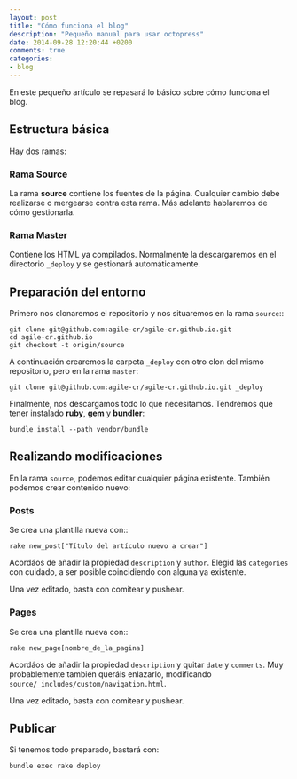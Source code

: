 ```yaml
---
layout: post
title: "Cómo funciona el blog"
description: "Pequeño manual para usar octopress"
date: 2014-09-28 12:20:44 +0200
comments: true
categories: 
- blog
---
```


En este pequeño artículo se repasará lo básico sobre cómo funciona el blog.

## Estructura básica

Hay dos ramas:

### Rama Source

La rama **source** contiene los fuentes de la página. Cualquier cambio debe realizarse o mergearse contra esta rama. Más adelante hablaremos de cómo gestionarla.

### Rama Master

Contiene los HTML ya compilados. Normalmente la descargaremos en el directorio `_deploy` y se gestionará automáticamente.

## Preparación del entorno

Primero nos clonaremos el repositorio y nos situaremos en la rama `source`::

    git clone git@github.com:agile-cr/agile-cr.github.io.git
    cd agile-cr.github.io
    git checkout -t origin/source

A continuación crearemos la carpeta `_deploy` con otro clon del mismo repositorio, pero en la rama `master`:

    git clone git@github.com:agile-cr/agile-cr.github.io.git _deploy

Finalmente, nos descargamos todo lo que necesitamos. Tendremos que tener instalado **ruby**, **gem** y **bundler**:

    bundle install --path vendor/bundle

## Realizando modificaciones

En la rama `source`, podemos editar cualquier página existente. También podemos crear contenido nuevo:

### Posts

Se crea una plantilla nueva con::

    rake new_post["Título del artículo nuevo a crear"]

Acordáos de añadir la propiedad `description` y `author`. Elegid las `categories` con cuidado, a ser posible coincidiendo con alguna ya existente.

Una vez editado, basta con comitear y pushear.

### Pages

Se crea una plantilla nueva con::

    rake new_page[nombre_de_la_pagina]

Acordáos de añadir la propiedad `description` y quitar `date` y `comments`. Muy probablemente también queráis enlazarlo, modificando `source/_includes/custom/navigation.html`.

Una vez editado, basta con comitear y pushear.

## Publicar

Si tenemos todo preparado, bastará con:

    bundle exec rake deploy